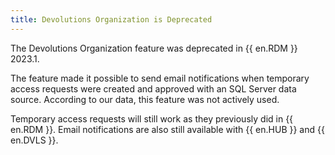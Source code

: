 ```yaml
---
title: Devolutions Organization is Deprecated
---
```

The Devolutions Organization feature was deprecated in {{ en.RDM }} 2023.1.

The feature made it possible to send email notifications when temporary access requests were created and approved with an SQL Server data source. According to our data, this feature was not actively used.

Temporary access requests will still work as they previously did in {{ en.RDM }}. Email notifications are also still available with {{ en.HUB }} and {{ en.DVLS }}.



